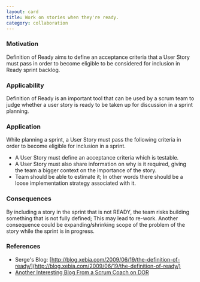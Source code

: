 ```yaml
---
layout: card
title: Work on stories when they're ready.
category: collaboration
---
```


### Motivation

Definition of Ready aims to define an acceptance criteria that a User Story must pass in order to become eligible to be considered for inclusion in Ready sprint backlog.

### Applicability

Definition of Ready is an important tool that can be used by a scrum team to judge whether a user story is ready to be taken up for discussion in a sprint planning.

### Application

While planning a sprint, a User Story must pass the following criteria in order to become eligible for inclusion in a sprint.

* A User Story must define an acceptance criteria which is testable.
* A User Story must also share information on why is it required, giving the team a bigger context on the importance of the story.
* Team should be able to estimate it; In other words there should be a loose implementation strategy associated with it.

### Consequences

By including a story in the sprint that is not READY, the team risks building something that is not fully defined; This may lead to re-work. Another consequence could be expanding/shrinking scope of the problem of the story while the sprint is in progress.

### References

* Serge's Blog: [http://blog.xebia.com/2009/06/19/the-definition-of-ready/](http://blog.xebia.com/2009/06/19/the-definition-of-ready/)
* [Another Interesting Blog From a Scrum Coach on DOR](http://www.nomad8.com/files/0787c369f92e9581d8ccf145ec62181b-15.php)
